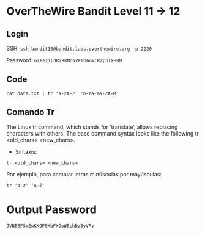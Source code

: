# OverTheWire Bandit Level 11 -> 12

## Login 

SSH: ```ssh bandit10@bandit.labs.overthewire.org -p 2220```

Password: ```6zPeziLdR2RKNdNYFNb6nVCKzphlXHBM```

## Code


``` 
cat data.txt | tr 'a-zA-Z' 'n-za-mN-ZA-M'

```

## Comando Tr

The Linux tr command, which stands for ’translate’, allows replacing characters with others. The base command syntax looks like the following tr <old_chars> <new_chars>.

* Sintaxis:

``` 
tr <old_chars> <new_chars>
```

Por ejemplo, para cambiar letras minúsculas por mayúsculas:

```
tr 'a-z' 'A-Z'
```



# Output Password

```
JVNBBFSmZwKKOP0XbFXOoW8chDz5yVRv
```

``````
